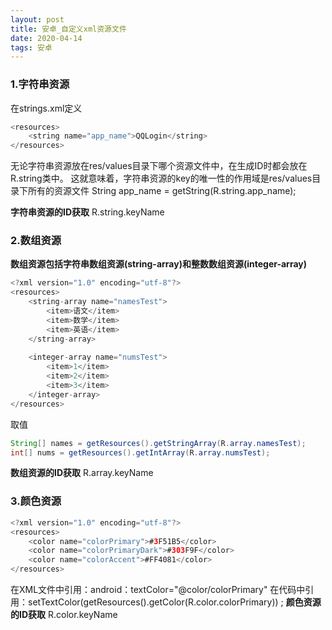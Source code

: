 ```yaml
---
layout: post
title: 安卓_自定义xml资源文件
date: 2020-04-14
tags: 安卓
---
```


### 1.字符串资源
在strings.xml定义
```java
<resources>
    <string name="app_name">QQLogin</string>
</resources>
```
无论字符串资源放在res/values目录下哪个资源文件中，在生成ID时都会放在R.string类中。
这就意味着，字符串资源的key的唯一性的作用域是res/values目录下所有的资源文件 
String app_name = getString(R.string.app_name);

**字符串资源的ID获取**
R.string.keyName

### 2.数组资源
**数组资源包括字符串数组资源(string-array)和整数数组资源(integer-array)**
```java
<?xml version="1.0" encoding="utf-8"?>
<resources>
    <string-array name="namesTest">
        <item>语文</item>
        <item>数学</item>
        <item>英语</item>
    </string-array>
    
    <integer-array name="numsTest">
        <item>1</item>
        <item>2</item>
        <item>3</item>
    </integer-array>
</resources>
```
取值
```java
String[] names = getResources().getStringArray(R.array.namesTest);
int[] nums = getResources().getIntArray(R.array.numsTest);
```
**数组资源的ID获取**
R.array.keyName

### 3.颜色资源
```java
<?xml version="1.0" encoding="utf-8"?>
<resources>
    <color name="colorPrimary">#3F51B5</color>
    <color name="colorPrimaryDark">#303F9F</color>
    <color name="colorAccent">#FF4081</color>
</resources>
```
在XML文件中引用：android：textColor="@color/colorPrimary" 
在代码中引用：setTextColor(getResources().getColor(R.color.colorPrimary)) ;
**颜色资源的ID获取**
R.color.keyName

